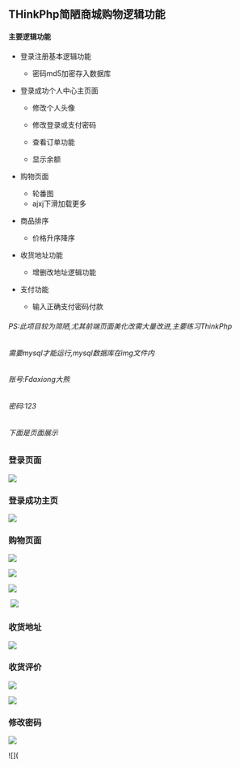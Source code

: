 ## THinkPhp简陋商城购物逻辑功能

#### 主要逻辑功能

- 登录注册基本逻辑功能

  - 密码md5加密存入数据库
- 登录成功个人中心主页面

  - 修改个人头像

  - 修改登录或支付密码

  - 查看订单功能

  - 显示余额
- 购物页面

  - 轮番图
  - ajxj下滑加载更多
- 商品排序
  
  - 价格升序降序
- 收货地址功能
  
  - 增删改地址逻辑功能
- 支付功能
  - 输入正确支付密码付款

###### PS:此项目较为简陋,尤其前端页面美化改需大量改进,主要练习ThinkPhp

###### 需要mysql才能运行,mysql数据库在img文件内

###### 账号:Fdaxiong大熊

###### 密码:123

###### 下面是页面展示

### 登录页面

![](https://github.com/Fdaxiong/Tkphp/blob/master/img/Snipaste_2019-11-17_22-40-27.png)





### 登录成功主页

![](C:\Users\88487\Desktop\项目图片\成功登录主页.png)



### 购物页面

![](C:\Users\88487\Desktop\项目图片\购物.png)

![](C:\Users\88487\Desktop\项目图片\购物主页-简陋轮番图.png)

![](C:\Users\88487\Desktop\项目图片\商品图.png)



​	![](C:\Users\88487\Desktop\项目图片\ajax加载更多.png)

### 收货地址![]()

![](C:\Users\88487\Desktop\项目图片\收货地址.png)



### 收货评价

![](C:\Users\88487\Desktop\项目图片\待收货.png)

![](C:\Users\88487\Desktop\项目图片\订单付款.png)

### 修改密码

![](C:\Users\88487\Desktop\项目图片\修改密码图.png)

![](

